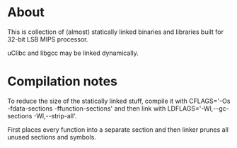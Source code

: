# About #

This is collection of (almost) statically linked binaries and libraries built for 32-bit LSB MIPS processor.

uClibc and libgcc may be linked dynamically.

# Compilation notes #

To reduce the size of the statically linked stuff, compile it with
CFLAGS='-Os -fdata-sections -ffunction-sections' and then link with
LDFLAGS='-Wl,--gc-sections -Wl,--strip-all'. 

First places every function into a separate section and then linker
prunes all unused sections and symbols.

